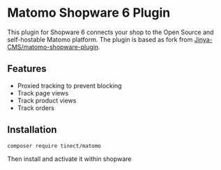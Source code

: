 # Matomo Shopware 6 Plugin

This plugin for Shopware 6 connects your shop to the Open Source and self-hostable Matomo platform.
The plugin is based as fork from [Jinya-CMS/matomo-shopware-plugin](https://github.com/Jinya-CMS/matomo-shopware-plugin).

## Features

* Proxied tracking to prevent blocking
* Track page views
* Track product views
* Track orders


## Installation

```
composer require tinect/matomo
```
Then install and activate it within shopware
